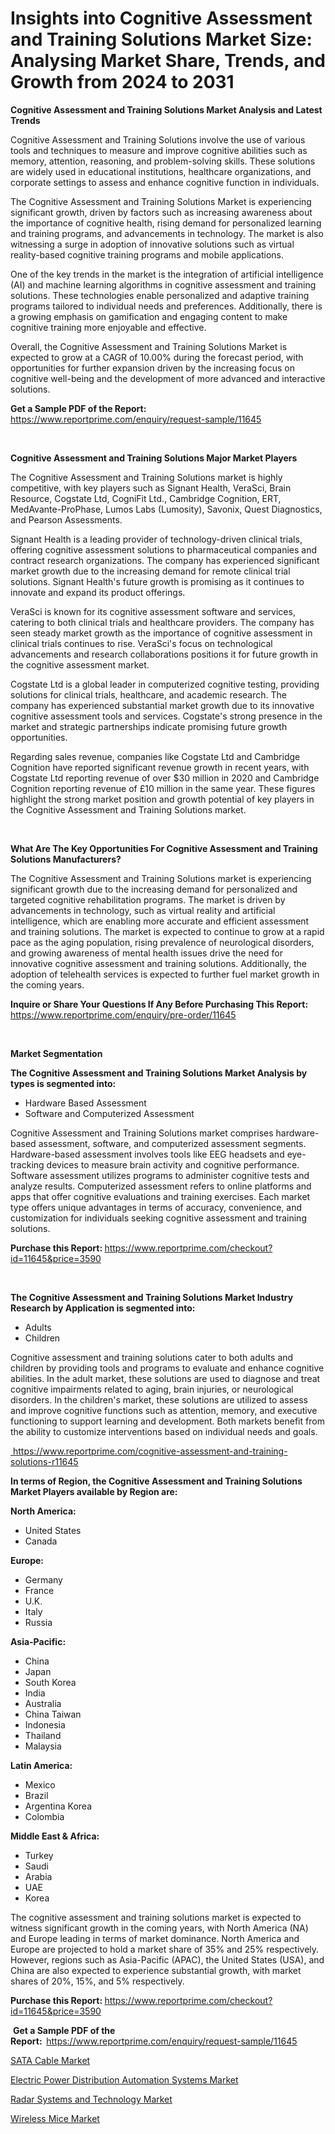 <p><h1>Insights into Cognitive Assessment and Training Solutions Market Size: Analysing Market Share, Trends, and Growth from 2024 to 2031</h1></p><p><strong>Cognitive Assessment and Training Solutions Market Analysis and Latest Trends</strong></p>
<p><p>Cognitive Assessment and Training Solutions involve the use of various tools and techniques to measure and improve cognitive abilities such as memory, attention, reasoning, and problem-solving skills. These solutions are widely used in educational institutions, healthcare organizations, and corporate settings to assess and enhance cognitive function in individuals.</p><p>The Cognitive Assessment and Training Solutions Market is experiencing significant growth, driven by factors such as increasing awareness about the importance of cognitive health, rising demand for personalized learning and training programs, and advancements in technology. The market is also witnessing a surge in adoption of innovative solutions such as virtual reality-based cognitive training programs and mobile applications.</p><p>One of the key trends in the market is the integration of artificial intelligence (AI) and machine learning algorithms in cognitive assessment and training solutions. These technologies enable personalized and adaptive training programs tailored to individual needs and preferences. Additionally, there is a growing emphasis on gamification and engaging content to make cognitive training more enjoyable and effective.</p><p>Overall, the Cognitive Assessment and Training Solutions Market is expected to grow at a CAGR of 10.00% during the forecast period, with opportunities for further expansion driven by the increasing focus on cognitive well-being and the development of more advanced and interactive solutions.</p></p>
<p><strong>Get a Sample PDF of the Report:&nbsp;</strong> <a href="https://www.reportprime.com/enquiry/request-sample/11645">https://www.reportprime.com/enquiry/request-sample/11645</a></p>
<p>&nbsp;</p>
<p><strong>Cognitive Assessment and Training Solutions Major Market Players</strong></p>
<p><p>The Cognitive Assessment and Training Solutions market is highly competitive, with key players such as Signant Health, VeraSci, Brain Resource, Cogstate Ltd, CogniFit Ltd., Cambridge Cognition, ERT, MedAvante-ProPhase, Lumos Labs (Lumosity), Savonix, Quest Diagnostics, and Pearson Assessments.</p><p>Signant Health is a leading provider of technology-driven clinical trials, offering cognitive assessment solutions to pharmaceutical companies and contract research organizations. The company has experienced significant market growth due to the increasing demand for remote clinical trial solutions. Signant Health's future growth is promising as it continues to innovate and expand its product offerings.</p><p>VeraSci is known for its cognitive assessment software and services, catering to both clinical trials and healthcare providers. The company has seen steady market growth as the importance of cognitive assessment in clinical trials continues to rise. VeraSci's focus on technological advancements and research collaborations positions it for future growth in the cognitive assessment market.</p><p>Cogstate Ltd is a global leader in computerized cognitive testing, providing solutions for clinical trials, healthcare, and academic research. The company has experienced substantial market growth due to its innovative cognitive assessment tools and services. Cogstate's strong presence in the market and strategic partnerships indicate promising future growth opportunities.</p><p>Regarding sales revenue, companies like Cogstate Ltd and Cambridge Cognition have reported significant revenue growth in recent years, with Cogstate Ltd reporting revenue of over $30 million in 2020 and Cambridge Cognition reporting revenue of £10 million in the same year. These figures highlight the strong market position and growth potential of key players in the Cognitive Assessment and Training Solutions market.</p></p>
<p>&nbsp;</p>
<p><strong>What Are The Key Opportunities For Cognitive Assessment and Training Solutions Manufacturers?</strong></p>
<p><p>The Cognitive Assessment and Training Solutions market is experiencing significant growth due to the increasing demand for personalized and targeted cognitive rehabilitation programs. The market is driven by advancements in technology, such as virtual reality and artificial intelligence, which are enabling more accurate and efficient assessment and training solutions. The market is expected to continue to grow at a rapid pace as the aging population, rising prevalence of neurological disorders, and growing awareness of mental health issues drive the need for innovative cognitive assessment and training solutions. Additionally, the adoption of telehealth services is expected to further fuel market growth in the coming years.</p></p>
<p><strong>Inquire or Share Your Questions If Any Before Purchasing This Report:</strong> <a href="https://www.reportprime.com/enquiry/pre-order/11645">https://www.reportprime.com/enquiry/pre-order/11645</a></p>
<p>&nbsp;</p>
<p><strong>Market Segmentation</strong></p>
<p><strong>The Cognitive Assessment and Training Solutions Market Analysis by types is segmented into:</strong></p>
<p><ul><li>Hardware Based Assessment</li><li>Software and Computerized Assessment</li></ul></p>
<p><p>Cognitive Assessment and Training Solutions market comprises hardware-based assessment, software, and computerized assessment segments. Hardware-based assessment involves tools like EEG headsets and eye-tracking devices to measure brain activity and cognitive performance. Software assessment utilizes programs to administer cognitive tests and analyze results. Computerized assessment refers to online platforms and apps that offer cognitive evaluations and training exercises. Each market type offers unique advantages in terms of accuracy, convenience, and customization for individuals seeking cognitive assessment and training solutions.</p></p>
<p><strong>Purchase this Report:&nbsp;</strong><a href="https://www.reportprime.com/checkout?id=11645&price=3590">https://www.reportprime.com/checkout?id=11645&price=3590</a></p>
<p>&nbsp;</p>
<p><strong>The Cognitive Assessment and Training Solutions Market Industry Research by Application is segmented into:</strong></p>
<p><ul><li>Adults</li><li>Children</li></ul></p>
<p><p>Cognitive assessment and training solutions cater to both adults and children by providing tools and programs to evaluate and enhance cognitive abilities. In the adult market, these solutions are used to diagnose and treat cognitive impairments related to aging, brain injuries, or neurological disorders. In the children's market, these solutions are utilized to assess and improve cognitive functions such as attention, memory, and executive functioning to support learning and development. Both markets benefit from the ability to customize interventions based on individual needs and goals.</p></p>
<p><a href="https://www.reportprime.com/cognitive-assessment-and-training-solutions-r11645">&nbsp;https://www.reportprime.com/cognitive-assessment-and-training-solutions-r11645</a></p>
<p><strong>In terms of Region, the Cognitive Assessment and Training Solutions Market Players available by Region are:</strong></p>
<p>
    <p> <strong> North America: </strong>
        <ul>
            <li>United States</li>
            <li>Canada</li>
        </ul>
        </p> 
    <p> <strong> Europe: </strong>
        <ul>
            <li>Germany</li>
            <li>France</li>
            <li>U.K.</li>
            <li>Italy</li>
            <li>Russia</li>
        </ul>
        </p> 
    <p> <strong> Asia-Pacific: </strong>
        <ul>
            <li>China</li>
            <li>Japan</li>
            <li>South Korea</li>
            <li>India</li>
            <li>Australia</li>
            <li>China Taiwan</li>
            <li>Indonesia</li>
            <li>Thailand</li>
            <li>Malaysia</li>
        </ul>
        </p> 
    <p> <strong> Latin America: </strong>
        <ul>
            <li>Mexico</li>
            <li>Brazil</li>
            <li>Argentina Korea</li>
            <li>Colombia</li>
        </ul>
        </p> 
    <p> <strong> Middle East & Africa: </strong>
        <ul>
            <li>Turkey</li>
            <li>Saudi</li>
            <li>Arabia</li>
            <li>UAE</li>
            <li>Korea</li>
        </ul>
    </p>
    </p>
<p><p>The cognitive assessment and training solutions market is expected to witness significant growth in the coming years, with North America (NA) and Europe leading in terms of market dominance. North America and Europe are projected to hold a market share of 35% and 25% respectively. However, regions such as Asia-Pacific (APAC), the United States (USA), and China are also expected to experience substantial growth, with market shares of 20%, 15%, and 5% respectively.</p></p>
<p><strong>Purchase this Report: </strong><a href="https://www.reportprime.com/checkout?id=11645&price=3590">https://www.reportprime.com/checkout?id=11645&price=3590</a></p>
<p>&nbsp;<strong>Get a Sample PDF of the Report:&nbsp;&nbsp;</strong><a href="https://www.reportprime.com/enquiry/request-sample/11645">https://www.reportprime.com/enquiry/request-sample/11645</a></p>
<p><strong></strong></p>
<p><p><a href="https://medium.com/@charityrice1939/sata-cable-market-global-market-share-and-ranking-overall-sales-and-demand-forecast-2024-2031-58ccd25bb728">SATA Cable Market</a></p><p><a href="https://github.com/waylose1223/Market-Research-Report-List-1/blob/main/electric-power-distribution-automation-systems-market.md">Electric Power Distribution Automation Systems Market</a></p><p><a href="https://github.com/hzxpgedq27/Market-Research-Report-List-1/blob/main/radar-systems-and-technology-market.md">Radar Systems and Technology Market</a></p><p><a href="https://medium.com/@charityrice1939/wireless-mice-market-forecasts-market-trends-and-impact-analysis-2024-2031-193abcf1c94f">Wireless Mice Market</a></p></p>